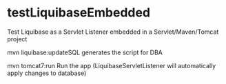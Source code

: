# testLiquibaseEmbedded
Test Liquibase as a Servlet Listener embedded in a Servlet/Maven/Tomcat project

mvn liquibase:updateSQL
generates the script for DBA

mvn tomcat7:run
Run the app (LiquibaseServletListener will automatically apply changes to database)
